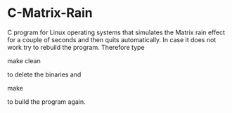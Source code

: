 # C-Matrix-Rain
C program for Linux operating systems that simulates the Matrix rain effect for a couple of seconds and then quits automatically. 
In case it does not work try to rebuild the program. Therefore type

  make clean
  
to delete the binaries and

  make 
  
to build the program again.
